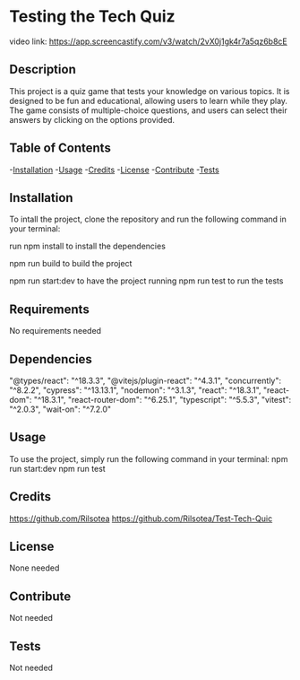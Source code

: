 # Testing the Tech Quiz
video link: https://app.screencastify.com/v3/watch/2vX0j1gk4r7a5qz6b8cE

## Description
This project is a quiz game that tests your knowledge on various topics. It is designed to be fun and educational, allowing users to learn while they play. The game consists of multiple-choice questions, and users can select their answers by clicking on the options provided.

## Table of Contents

-[Installation](#installation)
-[Usage](#usage)
-[Credits](#credits)
-[License](#license)
-[Contribute](#contribute)
-[Tests](#tests)

## Installation
To intall the project, clone the repository and run the following command in your terminal:

run npm install to install the dependencies

npm run build to build the project

npm run start:dev to have the project running
npm run test to run the tests

## Requirements
No requirements needed

## Dependencies
   "@types/react": "^18.3.3",
    "@vitejs/plugin-react": "^4.3.1",
    "concurrently": "^8.2.2",
    "cypress": "^13.13.1",
    "nodemon": "^3.1.3",
    "react": "^18.3.1",
    "react-dom": "^18.3.1",
    "react-router-dom": "^6.25.1",
    "typescript": "^5.5.3",
    "vitest": "^2.0.3",
    "wait-on": "^7.2.0"

## Usage 
To use the project, simply run the following command in your terminal:
npm run start:dev
npm run test

## Credits

https://github.com/Rilsotea
https://github.com/Rilsotea/Test-Tech-Quic

## License

None needed

## Contribute

Not needed

## Tests

Not needed
